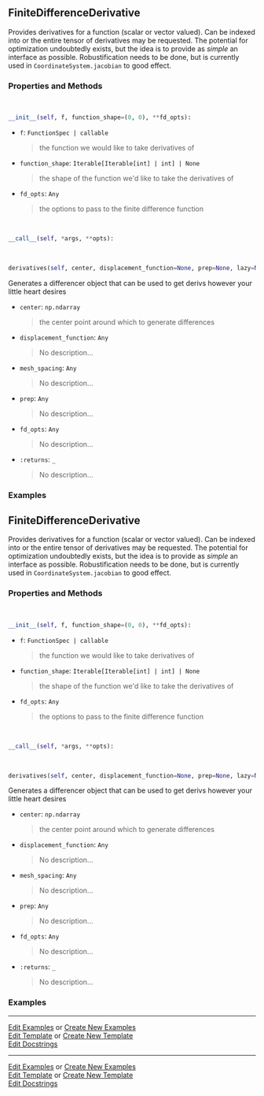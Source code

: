 ## <a id="McUtils.Zachary.Taylor.Derivatives.FiniteDifferenceDerivative">FiniteDifferenceDerivative</a>
Provides derivatives for a function (scalar or vector valued).
Can be indexed into or the entire tensor of derivatives may be requested.
The potential for optimization undoubtedly exists, but the idea is to provide as _simple_ an interface as possible.
Robustification needs to be done, but is currently used in `CoordinateSystem.jacobian` to good effect.

### Properties and Methods
<a id="McUtils.Zachary.Taylor.Derivatives.FiniteDifferenceDerivative.__init__" class="docs-object-method">&nbsp;</a>
```python
__init__(self, f, function_shape=(0, 0), **fd_opts): 
```

- `f`: `FunctionSpec | callable`
    >the function we would like to take derivatives of
- `function_shape`: `Iterable[Iterable[int] | int] | None`
    >the shape of the function we'd like to take the derivatives of
- `fd_opts`: `Any`
    >the options to pass to the finite difference function

<a id="McUtils.Zachary.Taylor.Derivatives.FiniteDifferenceDerivative.__call__" class="docs-object-method">&nbsp;</a>
```python
__call__(self, *args, **opts): 
```

<a id="McUtils.Zachary.Taylor.Derivatives.FiniteDifferenceDerivative.derivatives" class="docs-object-method">&nbsp;</a>
```python
derivatives(self, center, displacement_function=None, prep=None, lazy=None, mesh_spacing=None, **fd_opts): 
```
Generates a differencer object that can be used to get derivs however your little heart desires
- `center`: `np.ndarray`
    >the center point around which to generate differences
- `displacement_function`: `Any`
    >No description...
- `mesh_spacing`: `Any`
    >No description...
- `prep`: `Any`
    >No description...
- `fd_opts`: `Any`
    >No description...
- `:returns`: `_`
    >No description...

### Examples
## <a id="McUtils.Zachary.Taylor.Derivatives.FiniteDifferenceDerivative">FiniteDifferenceDerivative</a>
Provides derivatives for a function (scalar or vector valued).
Can be indexed into or the entire tensor of derivatives may be requested.
The potential for optimization undoubtedly exists, but the idea is to provide as _simple_ an interface as possible.
Robustification needs to be done, but is currently used in `CoordinateSystem.jacobian` to good effect.

### Properties and Methods
<a id="McUtils.Zachary.Taylor.Derivatives.FiniteDifferenceDerivative.__init__" class="docs-object-method">&nbsp;</a>
```python
__init__(self, f, function_shape=(0, 0), **fd_opts): 
```

- `f`: `FunctionSpec | callable`
    >the function we would like to take derivatives of
- `function_shape`: `Iterable[Iterable[int] | int] | None`
    >the shape of the function we'd like to take the derivatives of
- `fd_opts`: `Any`
    >the options to pass to the finite difference function

<a id="McUtils.Zachary.Taylor.Derivatives.FiniteDifferenceDerivative.__call__" class="docs-object-method">&nbsp;</a>
```python
__call__(self, *args, **opts): 
```

<a id="McUtils.Zachary.Taylor.Derivatives.FiniteDifferenceDerivative.derivatives" class="docs-object-method">&nbsp;</a>
```python
derivatives(self, center, displacement_function=None, prep=None, lazy=None, mesh_spacing=None, **fd_opts): 
```
Generates a differencer object that can be used to get derivs however your little heart desires
- `center`: `np.ndarray`
    >the center point around which to generate differences
- `displacement_function`: `Any`
    >No description...
- `mesh_spacing`: `Any`
    >No description...
- `prep`: `Any`
    >No description...
- `fd_opts`: `Any`
    >No description...
- `:returns`: `_`
    >No description...

### Examples


___

[Edit Examples](https://github.com/McCoyGroup/References/edit/gh-pages/Documentation/examples/McUtils/Zachary/Taylor/Derivatives/FiniteDifferenceDerivative.md) or 
[Create New Examples](https://github.com/McCoyGroup/References/new/gh-pages/?filename=Documentation/examples/McUtils/Zachary/Taylor/Derivatives/FiniteDifferenceDerivative.md) <br/>
[Edit Template](https://github.com/McCoyGroup/References/edit/gh-pages/Documentation/templates/McUtils/Zachary/Taylor/Derivatives/FiniteDifferenceDerivative.md) or 
[Create New Template](https://github.com/McCoyGroup/References/new/gh-pages/?filename=Documentation/templates/McUtils/Zachary/Taylor/Derivatives/FiniteDifferenceDerivative.md) <br/>
[Edit Docstrings](https://github.com/McCoyGroup/McUtils/edit/master/Zachary/Taylor/Derivatives.py?message=Update%20Docs)

___

[Edit Examples](https://github.com/McCoyGroup/References/edit/gh-pages/Documentation/examples/McUtils/Zachary/Taylor/Derivatives/FiniteDifferenceDerivative.md) or 
[Create New Examples](https://github.com/McCoyGroup/References/new/gh-pages/?filename=Documentation/examples/McUtils/Zachary/Taylor/Derivatives/FiniteDifferenceDerivative.md) <br/>
[Edit Template](https://github.com/McCoyGroup/References/edit/gh-pages/Documentation/templates/McUtils/Zachary/Taylor/Derivatives/FiniteDifferenceDerivative.md) or 
[Create New Template](https://github.com/McCoyGroup/References/new/gh-pages/?filename=Documentation/templates/McUtils/Zachary/Taylor/Derivatives/FiniteDifferenceDerivative.md) <br/>
[Edit Docstrings](https://github.com/McCoyGroup/McUtils/edit/master/Zachary/Taylor/Derivatives.py?message=Update%20Docs)